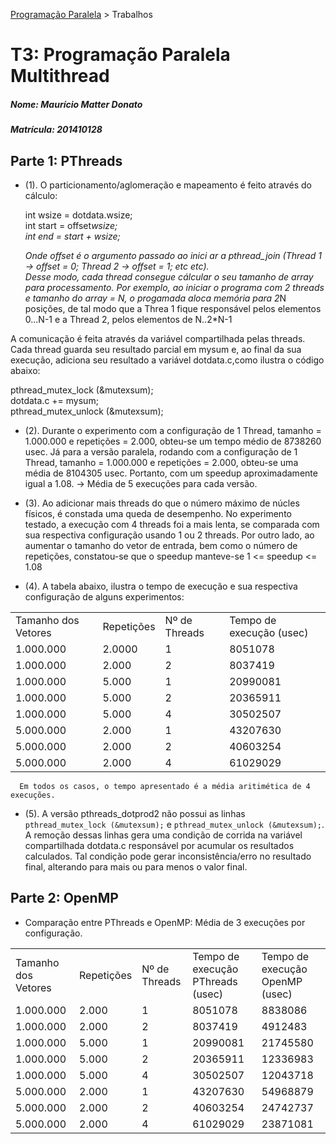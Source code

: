 [Programação Paralela](https://github.com/AndreaInfUFSM/elc139-2016a) > Trabalhos

# T3: Programação Paralela Multithread 

##### Nome: Maurício Matter Donato
##### Matrícula: 201410128

## Parte 1: PThreads

- (1). O particionamento/aglomeração e mapeamento é feito através do cálculo: <br/>
        <p>int wsize = dotdata.wsize; <br/>
        int start = offset*wsize;<br/>
        int end = start + wsize;<br/> </p>
      Onde offset é o argumento passado ao inici ar a pthread_join (Thread 1 -> offset = 0; Thread 2 -> offset = 1; etc etc).<br/>
      Desse modo, cada thread consegue cálcular o seu tamanho de array para processamento. Por exemplo, ao iniciar o programa com 2 threads e tamanho do array = N, o progamada aloca memória para 2*N posições, de tal modo que a Threa 1 fique responsável pelos elementos 0...N-1 e a Thread 2, pelos elementos de N..2*N-1<br/>
 
A comunicação é feita através da variável compartilhada pelas threads. Cada thread guarda seu resultado parcial em mysum e, ao final da sua execução, adiciona seu resultado a variável dotdata.c,como ilustra o código abaixo:<br/>
     <p>pthread_mutex_lock (&mutexsum);<br/>
        dotdata.c += mysum;<br/>
        pthread_mutex_unlock (&mutexsum);<br/> </p>


- (2). Durante o experimento com a configuração de 1 Thread, tamanho = 1.000.000 e repetições = 2.000, obteu-se um tempo médio de 8738260 usec. Já para a versão paralela, rodando com a configuração de 1 Thread, tamanho = 1.000.000 e repetições = 2.000, obteu-se uma média de 8104305 usec. Portanto, com um speedup aproximadamente igual a 1.08.
  -> Média de 5 execuções para cada versão.

- (3). Ao adicionar mais threads do que o número máximo de núcles físicos, é constada uma queda de desempenho. No experimento testado, a execução com 4 threads foi a mais lenta, se comparada com sua respectiva configuração usando 1 ou 2 threads. Por outro lado, ao aumentar o tamanho do vetor de entrada, bem como o número de repetições, constatou-se que o speedup manteve-se 1 <= speedup <= 1.08

- (4). A tabela abaixo, ilustra o tempo de execução e sua respectiva configuração de alguns experimentos:
<TABLE>
        <TR>
          <TD>Tamanho dos Vetores</TD>
          <TD>Repetições</TD>
          <TD>Nº de Threads</TD>
          <TD>Tempo de execução (usec)</TD>
        </TR>
        <TR>
        	<TD> 1.000.000 </TD>
        	<TD> 2.0000 </TD>
        	<TD> 1 </TD>
        	<TD> 8051078 </TD>
        </TR>
        <TR>
        	<TD> 1.000.000 </TD>
        	<TD> 2.000 </TD>
        	<TD> 2 </TD>
        	<TD> 8037419 </TD>
        </TR>
        <TR>
        	<TD> 1.000.000 </TD>
        	<TD> 5.000 </TD>
        	<TD> 1 </TD>
        	<TD> 20990081 </TD>
        </TR>
        <TR>
        	<TD> 1.000.000 </TD>
        	<TD> 5.000 </TD>
        	<TD> 2 </TD>
        	<TD> 20365911 </TD>
        </TR>
        <TR>
        	<TD> 1.000.000 </TD>
        	<TD> 5.000 </TD>
        	<TD> 4 </TD>
        	<TD> 30502507 </TD>
        </TR>
        <TR>
        	<TD> 5.000.000 </TD>
        	<TD> 2.000 </TD>
        	<TD> 1 </TD>
        	<TD> 43207630 </TD>
        </TR>
        <TR>
        	<TD> 5.000.000 </TD>
        	<TD> 2.000 </TD>
        	<TD> 2 </TD>
        	<TD> 40603254 </TD>
        </TR>
        <TR>
        	<TD> 5.000.000 </TD>
        	<TD> 2.000 </TD>
        	<TD> 4 </TD>
        	<TD> 61029029 </TD>
        </TR>
</TABLE>

      Em todos os casos, o tempo apresentado é a média aritimética de 4 execuções.

- (5). A versão pthreads_dotprod2 não possui as linhas `pthread_mutex_lock (&mutexsum);` e `pthread_mutex_unlock (&mutexsum);`. A remoção dessas linhas gera uma condição de corrida na variável compartilhada dotdata.c responsável por acumular os resultados calculados. Tal condição pode gerar inconsistência/erro no resultado final, alterando para mais ou para menos o valor final.

## Parte 2: OpenMP

- Comparação entre PThreads e OpenMP: Média de 3 execuções por configuração.
<TABLE>
        <TR>
          <TD>Tamanho dos Vetores</TD>
          <TD>Repetições</TD>
          <TD>Nº de Threads</TD>
          <TD>Tempo de execução PThreads (usec)</TD>
          <TD>Tempo de execução OpenMP (usec)</TD>
        </TR>
        <TR>
            <TD> 1.000.000 </TD>
            <TD> 2.000 </TD>
            <TD> 1 </TD>
            <TD> 8051078 </TD>
            <TD> 8838086 </TD>
        </TR>
        <TR>
            <TD> 1.000.000 </TD>
            <TD> 2.000 </TD>
            <TD> 2 </TD>
            <TD> 8037419</TD>
            <TD> 4912483 </TD>
        </TR>
        <TR>
            <TD> 1.000.000 </TD>
            <TD> 5.000 </TD>
            <TD> 1 </TD>
            <TD> 20990081 </TD>
            <TD> 21745580 </TD>
        </TR>
        <TR>
            <TD> 1.000.000 </TD>
            <TD> 5.000 </TD>
            <TD> 2 </TD>
            <TD> 20365911 </TD>
            <TD> 12336983 </TD>
        </TR>
        <TR>
            <TD> 1.000.000 </TD>
            <TD> 5.000 </TD>
            <TD> 4 </TD>
            <TD> 30502507 </TD>
            <TD> 12043718 </TD>
        </TR>
        <TR>
            <TD> 5.000.000 </TD>
            <TD> 2.000 </TD>
            <TD> 1 </TD>
            <TD> 43207630 </TD>
            <TD> 54968879 </TD>
        </TR>
        <TR>
            <TD> 5.000.000 </TD>
            <TD> 2.000 </TD>
            <TD> 2 </TD>
            <TD> 40603254 </TD>
            <TD> 24742737 </TD>
        </TR>
        <TR>
            <TD> 5.000.000 </TD>
            <TD> 2.000 </TD>
            <TD> 4 </TD>
            <TD> 61029029 </TD>
            <TD> 23871081 </TD>
        </TR>
</TABLE>
